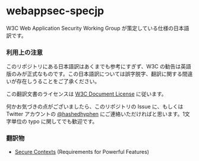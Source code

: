 webappsec-specjp
======================================

W3C Web Application Security Working Group が策定している仕様の日本語訳です。

### 利用上の注意

このリポジトリにある日本語訳はあくまでも参考にすぎず、W3C の勧告は英語版のみが正式なものです。この日本語訳については誤字脱字、翻訳に関する間違いが存在しうることをご了承ください。

この翻訳文書のライセンスは [W3C Document License](http://www.w3.org/Consortium/Legal/2002/copyright-documents-20021231) に従います。

何かお気づきの点がございましたら、このリポジトリの Issue に、もしくは Twitter アカウントの [@hashedhyphen](https://twitter.com/hashedhyphen) にご連絡いただければと思います。1文字単位の typo に関してでも歓迎です。

### 翻訳物

* [Secure Contexts](https://hashedhyphen.github.io/webappsec-specjp/powerfulfeatures/) (Requirements for Powerful Features)

